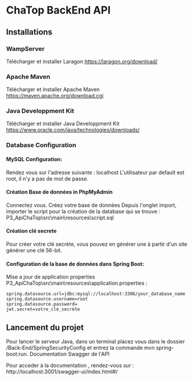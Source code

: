 # ChaTop BackEnd API

## Installations

### WampServer
Télécharger et installer Laragon
https://laragon.org/download/

### Apache Maven
Télécharger et installer Apache Maven
https://maven.apache.org/download.cgi

### Java Developpment Kit
Télécharger et installer Java Developpment Kit
https://www.oracle.com/java/technologies/downloads/

### Database Configuration

#### MySQL Configuration:

Rendez vous sur l'adresse suivante : localhost
L'utilisateur par default est root, il n'y a pas de mot de passe.

#### Création Base de données in PhpMyAdmin

Connectez vous.
Créez votre base de données
Depuis l'onglet import, importer le script pour la création de la database qui se trouve :
P3_ApiChaTop\src\main\resources\script.sql

#### Création clé secrete
Pour créer votre clé secrète, vous pouvez en générer une à partir d'un site
générer une clé 56-bit.

#### Configuration de la base de données dans Spring Boot:

Mise a jour de application properties P3_ApiChaTop\src\main\resources\application.properties :
```
spring.datasource.url=jdbc:mysql://localhost:3306/your_database_name
spring.datasource.username=root
spring.datasource.password=
jwt.secret=votre_clé_secrète
```
## Lancement du projet

Pour lancer le serveur Java, dans un terminal placez vous dans le dossier /Back-End/SpringSecurityConfig et entrez la commande mvn spring-boot:run.
Documentation Swagger de l'API

Pour acceder à la documentation , rendez-vous sur : http://localhost:3001/swagger-ui/index.html#/